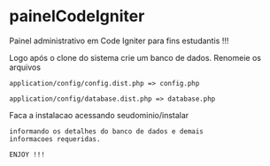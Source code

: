 painelCodeIgniter
================

Painel administrativo em Code Igniter para fins estudantis !!!


Logo após o clone do sistema crie um banco de dados.
Renomeie os arquivos

    application/config/config.dist.php => config.php
    
    application/config/database.dist.php => database.php
    
Faca a instalacao acessando seudominio/instalar

    informando os detalhes do banco de dados e demais
    informacoes requeridas.

    ENJOY !!!